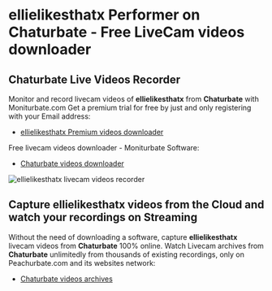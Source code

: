 # ellielikesthatx Performer on Chaturbate - Free LiveCam videos downloader

## Chaturbate Live Videos Recorder

Monitor and record livecam videos of **ellielikesthatx** from **Chaturbate** with Moniturbate.com
Get a premium trial for free by just and only registering with your Email address:
* [ellielikesthatx Premium videos downloader](https://moniturbate.com/request-demo-licence-key.html)

Free livecam videos downloader - Moniturbate Software:
* [Chaturbate videos downloader](https://moniturbate.com/moniturbate-download-software.html)

![ellielikesthatx livecam videos recorder](https://peachurnet.com/templates/moniturbate-software.png)


## Capture ellielikesthatx videos from the Cloud and watch your recordings on Streaming

Without the need of downloading a software, capture **ellielikesthatx** livecam videos from **Chaturbate** 100% online.
Watch Livecam archives from **Chaturbate** unlimitedly from thousands of existing recordings, only on Peachurbate.com and its websites network:
* [Chaturbate videos archives](https://peachurnet.com/)